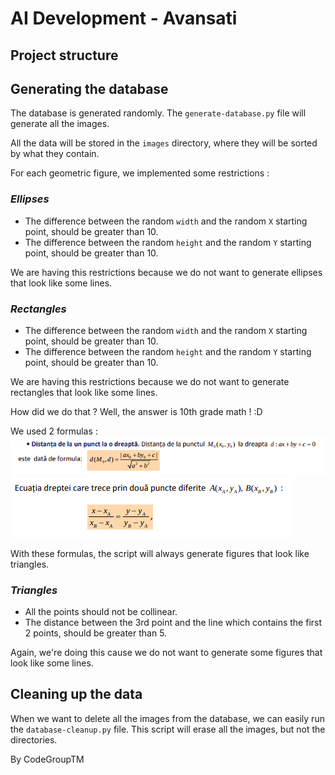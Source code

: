 
# AI Development - Avansati 

## Project structure


## Generating the database

The database is generated randomly. The ```generate-database.py``` file will generate all the images.

All the data will be stored in the ```images``` directory, where they will be sorted by what they contain. 

For each geometric figure, we implemented some restrictions :

### _Ellipses_
- The difference between the random ```width``` and the random ```X``` starting point, should be greater than 10.
- The difference between the random ```height``` and the random ```Y``` starting point, should be greater than 10.

We are having this restrictions because we do not want to generate ellipses that look like some lines.

### _Rectangles_
- The difference between the random ```width``` and the random ```X``` starting point, should be greater than 10.
- The difference between the random ```height``` and the random ```Y``` starting point, should be greater than 10.

We are having this restrictions because we do not want to generate rectangles that look like some lines.

How did we do that ? Well, the answer is 10th grade math ! :D

We used 2 formulas : 
![Distanta de la un punct la o dreapta](documentation/distanta.png)
![Coliniaritatea a 3 puncte](documentation/coliniaritate.png)

With these formulas, the script will always generate figures that look like triangles. 

### _Triangles_
- All the points should not be collinear.
- The distance between the 3rd point and the line which contains the first 2 points, should be greater than 5.

Again, we're doing this cause we do not want to generate some figures that look like some lines.


## Cleaning up the data
When we want to delete all the images from the database, we can easily run the ```database-cleanup.py``` file. This script will erase all the images, but not the directories.

By CodeGroupTM
